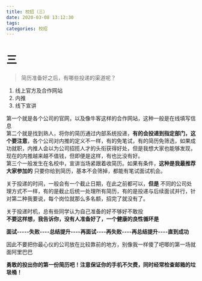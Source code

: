 ```yaml
---
title: 校招（三）
date: 2020-03-08 13:12:30
tags:
categories: 校招
---
```


# 三

> 简历准备好之后，有哪些投递的渠道呢？

1. 线上官方及合作网站
2. 内推
3. 线下宣讲

<!-- more -->

第一个就是各个公司的官网，以及像牛客这样的合作网站，这种一般是在线填写信息  
第二个就是找到熟人，将你的简历通过内部系统投递，**有的会投递到指定部门，这个要注意**，各个公司对内推的定义不一样，有的免笔试，有的简历免筛选，如果成功就职，内推人会以为公司招揽人才的头衔获得好处，但是我想大家也能够发现，现在的内推越来越不值钱，但即便是这样，有也比没有好。  
第三个一般发生在名校中，宣讲当场紧跟着收简历。如果有条件，**这种是我最推荐大家参加的** 只要你给到简历，基本不会筛掉，都能有笔试面试机会。

关于投递的时间，一般会有一个截止日期，在此之前都可以，**但是** 不同的公司处理方式不一样，有的是截止后统一处理所有简历，有的是投递与后续面试并行，针对第二种我要说，每个岗位就那么多名额，招完了就没有了。

关于投递时机，总有些同学认为自己准备的好不够好不敢投  
**不要这样想，我告诉你，没有人准备好了，一个健康的良性循环是**

**面试-----失败----总结提升----再面试----再失败----再总结提升----直到成功**

因此不要把你最心仪的公司放在比较靠前的地方，别像我一样傻了吧唧的第一场就面阿里巴巴

**勇敢的投出你的第一份简历吧！注意保证你的手机不欠费，同时经常检查邮箱的垃圾桶！**
